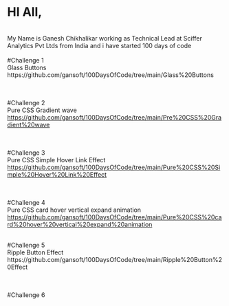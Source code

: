 <h1>HI All,<br></h1>
<br>
My Name is Ganesh Chikhalikar working as Technical Lead at Sciffer Analytics Pvt Ltds from India and i have started 100 days of code
<br><br>
#Challenge 1 <br>
Glass Buttons <br>
https://github.com/gansoft/100DaysOfCode/tree/main/Glass%20Buttons

<br><br>
#Challenge 2 <br>
Pure CSS Gradient wave <br>
https://github.com/gansoft/100DaysOfCode/tree/main/Pre%20CSS%20Gradient%20wave

<br><br>
#Challenge 3 <br>
Pure CSS Simple Hover Link Effect <br>
https://github.com/gansoft/100DaysOfCode/tree/main/Pure%20CSS%20Simple%20Hover%20Link%20Effect

<br><br>
#Challenge 4 <br>
Pure CSS card hover vertical expand animation <br>
https://github.com/gansoft/100DaysOfCode/tree/main/Pure%20CSS%20card%20hover%20vertical%20expand%20animation

<br>
#Challenge 5 <br>
Ripple Button Effect<br>
https://github.com/gansoft/100DaysOfCode/tree/main/Ripple%20Button%20Effect

<br><br>
#Challenge 6 <br>
